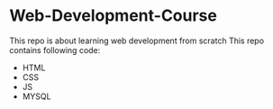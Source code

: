 # Web-Development-Course
This repo is about learning web development from scratch
This repo contains following code:
- HTML
- CSS
- JS
- MYSQL

